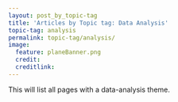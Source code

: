 ```yaml
---
layout: post_by_topic-tag
title: 'Articles by Topic tag: Data Analysis'
topic-tag: analysis
permalink: topic-tag/analysis/
image:
  feature: planeBanner.png
  credit: 
  creditlink: 
---
```


This will list all pages with a data-analysis theme.

